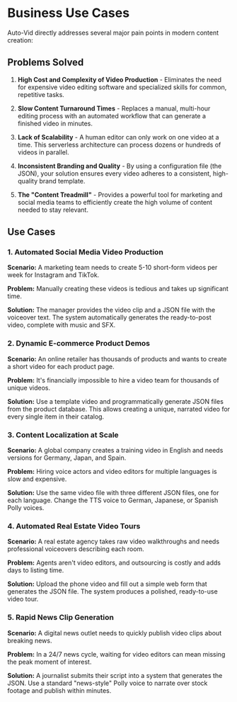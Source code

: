 # Business Use Cases

Auto-Vid directly addresses several major pain points in modern content creation:

## Problems Solved

1. **High Cost and Complexity of Video Production** - Eliminates the need for expensive video editing software and specialized skills for common, repetitive tasks.

2. **Slow Content Turnaround Times** - Replaces a manual, multi-hour editing process with an automated workflow that can generate a finished video in minutes.

3. **Lack of Scalability** - A human editor can only work on one video at a time. This serverless architecture can process dozens or hundreds of videos in parallel.

4. **Inconsistent Branding and Quality** - By using a configuration file (the JSON), your solution ensures every video adheres to a consistent, high-quality brand template.

5. **The "Content Treadmill"** - Provides a powerful tool for marketing and social media teams to efficiently create the high volume of content needed to stay relevant.

## Use Cases

### 1. Automated Social Media Video Production

**Scenario:** A marketing team needs to create 5-10 short-form videos per week for Instagram and TikTok.

**Problem:** Manually creating these videos is tedious and takes up significant time.

**Solution:** The manager provides the video clip and a JSON file with the voiceover text. The system automatically generates the ready-to-post video, complete with music and SFX.

### 2. Dynamic E-commerce Product Demos

**Scenario:** An online retailer has thousands of products and wants to create a short video for each product page.

**Problem:** It's financially impossible to hire a video team for thousands of unique videos.

**Solution:** Use a template video and programmatically generate JSON files from the product database. This allows creating a unique, narrated video for every single item in their catalog.

### 3. Content Localization at Scale

**Scenario:** A global company creates a training video in English and needs versions for Germany, Japan, and Spain.

**Problem:** Hiring voice actors and video editors for multiple languages is slow and expensive.

**Solution:** Use the same video file with three different JSON files, one for each language. Change the TTS voice to German, Japanese, or Spanish Polly voices.

### 4. Automated Real Estate Video Tours

**Scenario:** A real estate agency takes raw video walkthroughs and needs professional voiceovers describing each room.

**Problem:** Agents aren't video editors, and outsourcing is costly and adds days to listing time.

**Solution:** Upload the phone video and fill out a simple web form that generates the JSON file. The system produces a polished, ready-to-use video tour.

### 5. Rapid News Clip Generation

**Scenario:** A digital news outlet needs to quickly publish video clips about breaking news.

**Problem:** In a 24/7 news cycle, waiting for video editors can mean missing the peak moment of interest.

**Solution:** A journalist submits their script into a system that generates the JSON. Use a standard "news-style" Polly voice to narrate over stock footage and publish within minutes.